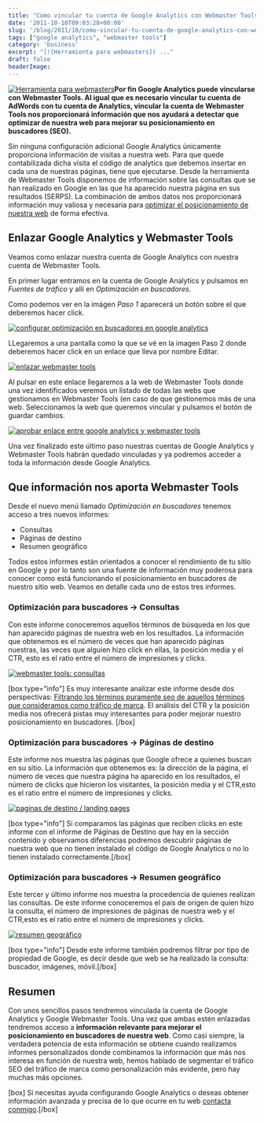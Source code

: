 ```yaml
---
title: "Como vincular tu cuenta de Google Analytics con Webmaster Tools"
date: '2011-10-10T09:03:28+00:00'
slug: '/blog/2011/10/como-vincular-tu-cuenta-de-google-analytics-con-webmaster-tools'
tags: ["google analytics", "webmaster tools"]
category: 'business'
excerpt: "[![Herramienta para webmasters]( ..."
draft: false
headerImage:
---
```

[![Herramienta para webmasters](http://static.squarespace.com/static/5303797ae4b0c6ad9e43f072/5303ce80e4b0400995a883d6/5303cf45e4b0400995a88bb7/1392758597490/google-webmaster-toos.gif?format=original "google-webmaster-toos")](http://static.squarespace.com/static/5303797ae4b0c6ad9e43f072/5303ce80e4b0400995a883d6/5303cf45e4b0400995a88bb4/1392758597313/?format=original)**Por fin Google Analytics puede vincularse con Webmaster Tools. Al igual que es necesario vincular tu cuenta de AdWords con tu cuenta de Analytics, vincular la cuenta de Webmaster Tools nos proporcionará información que nos ayudará a detectar que optimizar de nuestra web para mejorar su posicionamiento en buscadores (SEO).**<!--more-->

Sin ninguna configuración adicional Google Analytics únicamente proporciona información de visitas a nuestra web. Para que quede contabilizada dicha visita el código de analytics que debemos insertar en cada una de nuestras páginas, tiene que ejecutarse. Desde la herramienta de Webmaster Tools disponemos de información sobre las consultas que se han realizado en Google en las que ha aparecido nuestra página en sus resultados (SERPS). La combinación de ambos datos nos proporcionará información muy valiosa y necesaria para [optimizar el posicionamiento de nuestra web](http://static.squarespace.com/static/5303797ae4b0c6ad9e43f072/5303ce80e4b0400995a883d6/5303cf3ee4b0400995a88b62/1392758590989/?format=original "Posicionamiento en buscadores La Rioja experto SEO en Logroño") de forma efectiva.

## Enlazar Google Analytics y Webmaster Tools

Veamos como enlazar nuestra cuenta de Google Analytics con nuestra cuenta de Webmaster Tools.

En primer lugar entramos en la cuenta de Google Analytics y pulsamos en _Fuentes de tráfico_ y allí en _Optimización en buscadores_.

Como podemos ver en la imágen _Paso 1_ aparecerá un botón sobre el que deberemos hacer click.

[![configurar optimización en buscadores en google analytics](http://static.squarespace.com/static/5303797ae4b0c6ad9e43f072/5303ce80e4b0400995a883d6/5303cf45e4b0400995a88bbd/1392758597889/configurar_google_analytics.jpg?format=original "configurar\_google\_analytics")](http://static.squarespace.com/static/5303797ae4b0c6ad9e43f072/5303ce80e4b0400995a883d6/5303cf45e4b0400995a88bba/1392758597706/?format=original)

LLegaremos a una pantalla como la que se vé en la imagen Paso 2 donde deberemos hacer click en un enlace que lleva por nombre Editar.

[![enlazar webmaster tools](http://static.squarespace.com/static/5303797ae4b0c6ad9e43f072/5303ce80e4b0400995a883d6/5303cf46e4b0400995a88bc3/1392758598299/enlazar_webmaster_tools.jpg?format=original "enlazar\_webmaster\_tools")](http://static.squarespace.com/static/5303797ae4b0c6ad9e43f072/5303ce80e4b0400995a883d6/5303cf46e4b0400995a88bc0/1392758598099/?format=original)

Al pulsar en este enlace llegaremos a la web de Webmaster Tools donde una vez identificados veremos un listado de todas las webs que gestionamos en Webmaster Tools (en caso de que gestionemos más de una web. Seleccionamos la web que queremos vincular y pulsamos el botón de guardar cambios.

[![aprobar enlace entre google analytics y webmaster tools](http://static.squarespace.com/static/5303797ae4b0c6ad9e43f072/5303ce80e4b0400995a883d6/5303cf46e4b0400995a88bc9/1392758598702/aprobar_webmaster_tools.jpg?format=original "aprobar\_webmaster\_tools")](http://static.squarespace.com/static/5303797ae4b0c6ad9e43f072/5303ce80e4b0400995a883d6/5303cf46e4b0400995a88bc6/1392758598488/?format=original)

Una vez finalizado este último paso nuestras cuentas de Google Analytics y Webmaster Tools habrán quedado vinculadas y ya podremos acceder a toda la información desde Google Analytics.

## Que información nos aporta Webmaster Tools

Desde el nuevo menú llamado _Optimización en buscadores_ tenemos acceso a tres nuevos informes:

- Consultas
- Páginas de destino
- Resumen geográfico

Todos estos informes están orientados a conocer el rendimiento de tu sitio en Google y por lo tanto son una fuente de información muy poderosa para conocer como está funcionando el posicionamiento en buscadores de nuestro sitio web. Veamos en detalle cada uno de estos tres informes.

### Optimización para buscadores -\> Consultas

Con este informe conoceremos aquellos términos de búsqueda en los que han aparecido páginas de nuestra web en los resultados. La información que obtenemos es el número de veces que han aparecido páginas nuestras, las veces que alguien hizo click en ellas, la posición media y el CTR, esto es el ratio entre el número de impresiones y clicks.

[![webmaster tools: consultas](http://static.squarespace.com/static/5303797ae4b0c6ad9e43f072/5303ce80e4b0400995a883d6/5303cf47e4b0400995a88bcf/1392758599091/consultas_webmaster_tools.jpg?format=original "consultas\_webmaster\_tools")](http://static.squarespace.com/static/5303797ae4b0c6ad9e43f072/5303ce80e4b0400995a883d6/5303cf46e4b0400995a88bcc/1392758598902/?format=original)

[box type="info"] Es muy interesante analizar este informe desde dos perspectivas: [Filtrando los términos puramente seo de aquellos términos que consideramos como tráfico de marca](http://static.squarespace.com/static/5303797ae4b0c6ad9e43f072/5303ce80e4b0400995a883d6/5303cf42e4b0400995a88b89/1392758594185/?format=original "Posicionamiento en buscadores tráfico SEO y tráfico de marca"). El análisis del CTR y la posición media nos ofrecerá pistas muy interesantes para poder mejorar nuestro posicionamiento en buscadores. [/box]

### Optimización para buscadores -\> Páginas de destino

Este informe nos muestra las páginas que Google ofrece a quienes buscan en su sitio.  La información que obtenemos es: la dirección de la página, el número de veces que nuestra página ha aparecido en los resultados, el número de clicks que hicieron los visitantes, la posición media y el CTR,esto es el ratio entre el número de impresiones y clicks.

[![paginas de destino / landing pages](http://static.squarespace.com/static/5303797ae4b0c6ad9e43f072/5303ce80e4b0400995a883d6/5303cf47e4b0400995a88bd5/1392758599490/paginas_de_destino.jpg?format=original "paginas\_de\_destino")](http://static.squarespace.com/static/5303797ae4b0c6ad9e43f072/5303ce80e4b0400995a883d6/5303cf47e4b0400995a88bd2/1392758599295/?format=original)

[box type="info"] Si comparamos las páginas que reciben clicks en este informe con el informe de Páginas de Destino que hay en la sección contenido y observamos diferencias podremos descubrir páginas de nuestra web que no tienen instalado el código de Google Analytics o no lo tienen instalado correctamente.[/box]

### Optimización para buscadores -\> Resumen geográfico

Este tercer y último informe nos muestra la procedencia de quienes realizan las consultas. De este informe conoceremos el pais de origen de quien hizo la consulta, el número de impresiones de páginas de nuestra web y el CTR,esto es el ratio entre el número de impresiones y clicks.

[![resumen geográfico](http://static.squarespace.com/static/5303797ae4b0c6ad9e43f072/5303ce80e4b0400995a883d6/5303cf47e4b0400995a88bdb/1392758599890/resumen_geografico.jpg?format=original "resumen\_geografico")](http://static.squarespace.com/static/5303797ae4b0c6ad9e43f072/5303ce80e4b0400995a883d6/5303cf47e4b0400995a88bd8/1392758599692/?format=original)

[box type="info"] Desde este informe también podremos filtrar por tipo de propiedad de Google, es decir desde que web se ha realizado la consulta: buscador, imágenes, móvil.[/box]

## Resumen

Con unos sencillos pasos tendremos vinculada la cuenta de Google Analytics y Google Webmaster Tools. Una vez que ambas estén enlazadas tendremos acceso a **información relevante para mejorar el posicionamiento en buscadores de nuestra web**. Como casi siempre, la verdadera potencia de esta información se obtiene cuando realizamos informes personalizados donde combinamos la información que más nos interesa en función de nuestra web, hemos hablado de segmentar el tráfico SEO del tráfico de marca como personalización más evidente, pero hay muchas más opciones.

[box] Si necesitas ayuda configurando Google Analytics o deseas obtener información avanzada y precisa de lo que ocurre en tu web [contacta conmigo](http://static.squarespace.com/static/5303797ae4b0c6ad9e43f072/5303ce80e4b0400995a883d6/5303cf44e4b0400995a88ba5/1392758596086/?format=original "Contactar con Jorge Alvarez - Consultor web Logroño").[/box]
